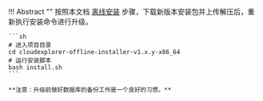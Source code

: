 !!! Abstract ""
    按照本文档 [离线安装](offline_installation.md) 步骤，下载新版本安装包并上传解压后，重新执行安装命令进行升级。

	```sh
	# 进入项目目录
	cd cloudexplorer-offline-installer-v1.x.y-x86_64
    # 运行安装脚本
    bash install.sh
	```

	**注意：升级前做好数据库的备份工作是一个良好的习惯。**